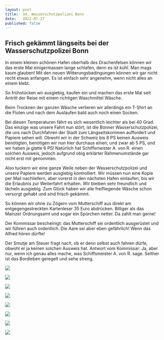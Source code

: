 ```yaml
---
layout: post
title:  34. Wasserschutzpolizei Bonn
date:   2022-07-27
published: false
---
```


##  Frisch gekämmt längseits bei der Wasserschutzpolizei Bonn ##

In einem kleinen schönen Hafen oberhalb des Drachenfelsen können wir das erste Mal einigermassen lange schlafen, denn es ist _kühl_. Man mags kaum glauben! Mit den neuen Witterungsbedingungen können wir gar nicht recht etwas anfangen. Es ist einfach sehr angenehm, wenn nicht alles an einem klebt.

So frühstücken wir ausgiebig, kaufen ein und machen das erste Mal seit Antritt der Reise mit einem richtigen Waschmittel Wäsche.

Beim Trocknen der ganzen Wäsche verlieren wir allerdings ein T-Shirt an die Fluten und nach dem Auslaufen bald auch noch einen Socken.

Bei diesen Temperaturen fährt es sich wesentlich leichter als bei 40 Grad. Das einzige was unsere Fahrt nun stört, ist die Bonner Wasserschutzpolizei, die uns nach Durchfahren der Stadt zum Längseitskommen auffordert und Papiere sehen will. Obwohl wir in der Schweiz bis 8 PS keinen Ausweis benötigten, benötigen wir nun hier durchaus einen, und zwar ab 5 PS, und wir haben ja glatte 6 PS! Natürlich hat Schiffsmeister A. von R. einen solchen Ausweis, jedoch aufgrund obig erklärter Rahmenumstände gar nicht erst mit genommen.

Also tuckern wir eine ganze Weile neben der Wasserschutzpolizei und unsere Papiere werden ausgiebig kontrolliert. Wir müssen nun eine Kopie per Mail nachliefern, aber vorerst in den nächsten Hafen einlaufen, bis wir die Erlaubnis zur Weiterfahrt erhalten. Wir bleiben sehr freundlich und lächeln ausgiebig. Zum Glück haben wir alle freifliegende Wäsche schon versorgt gehabt und sind frisch gekämmt.

So können wir ohne zu Zögern vom Mutterschiff aus direkt am entgegengestreckten Kartenleser 35 Euro abdrücken. Billiger als das Mainzer Ordnungsamt und sogar ein Spürchen netter. Da zahlt man gerne!

Der Kommissar bescheinigt: das Mutterschiff sei ordentlich ausgerüstet und wir führen auch ordentlich. Die Aare sei aber eben gefährlich! Wenn das Alfred hören dürfte!

Der Smutje am Steuer fragt nach, ob er denn selbst auch fahren dürfe, obwohl er ja keinen solchen Ausweis hat. Antwort vom Kommissar: Ja, aber nur, wenn ich genau alles mache, was Schiffsmeister A. von R. sage. Seither ist das Bordleben geregelt und sehe streng.

![](/img/20220727__ms_res_km673_0.jpg)

![](/img/20220727__ms_res_km673_1.jpg)

![](/img/20220727__ms_res_km673_2.jpg)

![](/img/20220727__ms_res_km673_3.jpg)

![](/img/20220727__ms_res_km673_4.jpg)

![](/img/20220727__ms_res_km673_5.jpg)

![](/img/20220727__ms_res_km673_6.jpg)

![](/img/20220727__ms_res_km673_7.jpg)
